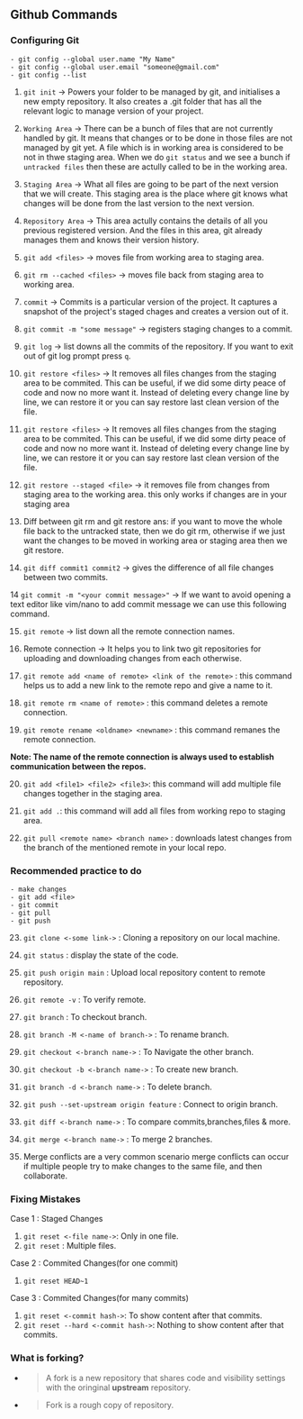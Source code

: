 ## Github Commands

### Configuring Git

    - git config --global user.name "My Name"
    - git config --global user.email "someone@gmail.com"
    - git config --list

1. `git init` -> Powers your folder to be managed by git, and initialises a new empty repository. It also creates a .git folder that has all the relevant logic to manage version of your project.

2.  `Working Area` -> There can be a bunch of files that are not currently handled by git. It means that changes or to be done in those files are not managed by git yet. A file which is in working area is considered to be not in thwe staging area. When we do `git status` and we see a bunch if `untracked files` then these are actully called to be in the working area.

3.  `Staging Area` -> What all files are going to be part  of the next version that we will create. This staging
area is the place where git knows what changes will be done from the last version to the next version.

4.  `Repository Area` -> This area actully contains the details of all you previous registered version. And the files in this area, git already manages them and knows their version history.

5.  `git add <files>` -> moves file from working area to staging area.

6.  `git rm --cached <files>` -> moves file back from staging area to working area.

7.  `commit` -> Commits is a particular version of the project. It captures a snapshot of the project's staged chages and creates a version out of it.

8.  `git commit -m "some message"` -> registers staging changes to a commit.

9.  `git log` -> list downs all the commits of the repository. If you want to exit out of git log prompt press `q`.

10. `git restore <files>` -> It removes all files changes from the staging area to be commited. This can be useful, if we did some dirty peace of code and now no more want it. Instead of deleting every change line by line, we can restore it or you can say restore last clean version of the file.

10. `git restore <files>` -> It removes all files changes from the staging area to be commited. This can be useful, if we did some dirty peace of code and now no more want it. Instead of deleting every change line by line, we can restore it or you can say restore last clean version of the file.

11. `git restore --staged <file>` -> it removes file from changes from staging area to the working area.
this only works if changes are in your staging area

12. Diff between git rm and git restore
ans: if you want to move the whole file back to the untracked state, then we do git rm, otherwise if we 
just want the changes to be moved in working area or staging area then we git restore.

13. `git diff commit1 commit2` -> gives the difference of all file changes between two commits.

14 `git commit -m "<your commit message>"` -> If we want to avoid opening a text editor like vim/nano to 
add commit message we can use this following command.

15. `git remote` -> list down all the remote connection names.

16. Remote connection -> It helps you to link two git repositories for uploading and downloading changes
from each otherwise.

17. `git remote add <name of remote> <link of the remote>` : this command helps us to add a new link to the
remote repo and give a name to it.

18.  `git remote rm <name of remote>` : this command deletes a remote connection.

19.  `git remote rename <oldname> <newname>` : this command remanes the remote connection.

**Note: The name of the remote connection is always used to establish communication between the repos.**

20. `git add <file1> <file2> <file3>`: this command will add multiple file changes together in the
staging area.

21. `git add .`: this command will add all files from working repo to staging area.

22. `git pull <remote name> <branch name>` : downloads latest changes from the branch of the mentioned remote in your local repo.

### Recommended practice to do

    - make changes
    - git add <file>
    - git commit 
    - git pull
    - git push 

23. `git clone <-some link->` : Cloning a repository on our local machine.

24. `git status` : display the state of the code.

25. `git push origin main` : Upload local repository content to remote repository.

26. `git remote -v` : To verify remote.

27. `git branch` : To checkout branch.

28. `git branch -M <-name of branch->` : To rename branch.

29. `git checkout <-branch name->` : To Navigate the other branch.

30. `git checkout -b <-branch name->` : To create new branch.

31.  `git branch -d <-branch name->` : To delete branch.

32. `git push --set-upstream origin feature` : Connect to origin branch.

33. `git diff <-branch name->` : To compare commits,branches,files & more.

34. `git merge <-branch name->` : To merge 2 branches.

35. Merge conflicts are a very common scenario merge conflicts can occur if multiple people try to make changes to the same file, and then collaborate.

### Fixing Mistakes

Case 1 : Staged Changes

1. `git reset <-file name->`: Only in one file.
2.  `git reset` : Multiple files.

Case 2 : Commited Changes(for one commit)

1. `git reset HEAD~1`

Case 3 : Commited Changes(for many commits)

1. `git reset <-commit hash->`: To show content after that commits.
2. `git reset --hard <-commit hash->`: Nothing to show content after that commits.

### What is forking?

- > A fork is a new repository that shares code and visibility settings with the oringinal **upstream** repository.
- > Fork is a rough copy of repository.